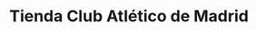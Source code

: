 ---
title: "Tienda Club Atlético de Madrid"
url: /madrid/tienda-club-atletico-de-madrid/
shop: deportes
---